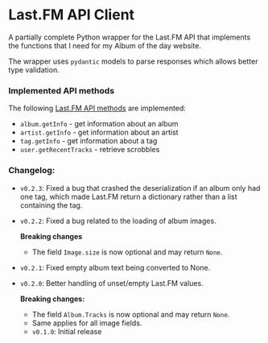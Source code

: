 # Last.FM API Client

A partially complete Python wrapper for the Last.FM API that implements the functions that I need for my Album of the day website.

The wrapper uses `pydantic` models to parse responses which allows better type validation.

### Implemented API methods

The following [Last.FM API methods](https://www.last.fm/api/intro) are implemented:
* `album.getInfo` - get information about an album
* `artist.getInfo` - get information about an artist
* `tag.getInfo` - get information about a tag
* `user.getRecentTracks` - retrieve scrobbles

### Changelog:
* `v0.2.3`: Fixed a bug that crashed the deserialization if an album only had one tag, which made
Last.FM return a dictionary rather than a list containing the tag.
* `v0.2.2`: Fixed a bug related to the loading of album images.
  
  **Breaking changes**
    * The field `Image.size` is now optional and may return `None`.  
* `v0.2.1`: Fixed empty album text being converted to None.
* `v0.2.0`: Better handling of unset/empty Last.FM values.

   **Breaking changes:**
  * The field `Album.Tracks` is now optional and may return `None`.
  * Same applies for all image fields.
  * `v0.1.0`: Initial release